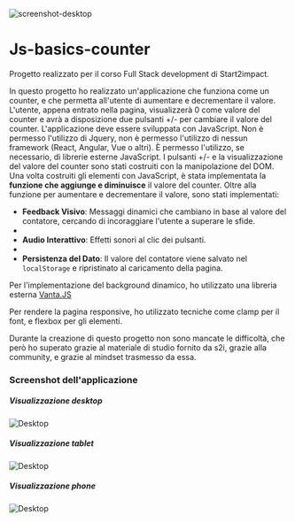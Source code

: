 ![screenshot-desktop](https://github.com/user-attachments/assets/99a7b0b0-7f5a-43be-aa06-4f22129a1f1e)
# Js-basics-counter

Progetto realizzato per il corso Full Stack development di Start2impact.

In questo progetto ho realizzato un'applicazione che funziona come un counter, e che permetta all'utente di aumentare e decrementare il valore. L'utente, appena entrato nella pagina, visualizzerà 0 come valore del counter e avrà a disposizione due pulsanti +/- per cambiare il valore del counter.
L'applicazione deve essere sviluppata con JavaScript. Non è permesso l'utilizzo di Jquery, non è permesso l'utilizzo di nessun framework (React, Angular, Vue o altri).
È permesso l'utilizzo, se necessario, di librerie esterne JavaScript. I pulsanti +/- e la visualizzazione del valore del counter sono stati costruiti con la manipolazione del DOM. 
Una volta costruiti gli elementi con JavaScript, è stata implementata la **funzione che aggiunge e diminuisce** il valore del counter.
Oltre alla funzione per aumentare e decrementare il valore, sono stati implementati:

- **Feedback Visivo**: Messaggi dinamici che cambiano in base al valore del contatore, cercando di incoraggiare l'utente a superare le sfide.
- 
- **Audio Interattivo**: Effetti sonori al clic dei pulsanti.
- 
- **Persistenza del Dato**: Il valore del contatore viene salvato nel `localStorage` e ripristinato al caricamento della pagina.

Per l'implementazione del background dinamico, ho utilizzato una libreria esterna [Vanta.JS](https://www.vantajs.com/?effect=dots#(backgroundAlpha:1,backgroundColor:2236962,color:16746528,color2:16746528,gyroControls:!f,minHeight:200,minWidth:200,mouseControls:!t,scale:1,scaleMobile:1,showLines:!f,size:10,spacing:36,touchControls:!t))

Per rendere la pagina responsive, ho utilizzato tecniche come clamp per il font, e flexbox per gli elementi.

Durante la creazione di questo progetto non sono mancate le difficoltà, che però ho superato grazie al materiale di studio fornito da s2i, grazie alla community, e grazie al mindset trasmesso da essa. 

### Screenshot dell'applicazione

##### Visualizzazione desktop 
![Desktop](/assets/img/screenshot-desktop.jpg)

##### Visualizzazione tablet 
![Desktop](/assets/img/screenshot-tablet.jpg)

##### Visualizzazione phone 
![Desktop](/assets/img/screenshot-phone.jpg)
